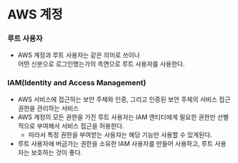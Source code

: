 # AWS 계정

### 루트 사용자
- AWS 계정과 루트 사용자는 같은 의미로 쓰이나  
어떤 신분으로 로그인했는가의 측면으로 루트 사용자를 사용한다.

### IAM(Identity and Access Management)
- AWS 서비스에 접근하는 보안 주체와 인증, 그리고 인증된 보안 주체의 서비스 접근 권한을 관리하는 서비스
- AWS 계정의 모든 권한을 가진 루트 사용자는 IAM 엔티티에게 필요한 권한만 선별적으로 부여해서 서비스 접근을 허용한다.  
    - 따라서 특정 권한을 부여받는 사용자는 해당 기능만 사용할 수 있게된다.
- 루트 사용자에 버금가는 권한을 소유한 IAM 사용자를 만들어 사용하고, 루트 사용자는 보호하는 것이 좋다.
